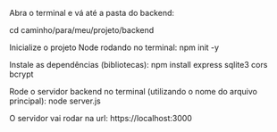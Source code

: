 Abra o terminal e vá até a pasta do backend:

cd caminho/para/meu/projeto/backend

Inicialize o projeto Node rodando no terminal:
npm init -y

Instale as dependências (bibliotecas):
npm install express sqlite3 cors bcrypt

Rode o servidor backend no terminal (utilizando o nome do arquivo principal):
node server.js

O servidor vai rodar na url:
https://localhost:3000